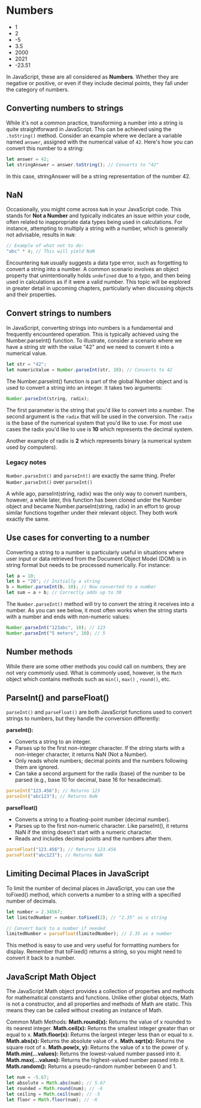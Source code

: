 # Numbers

- 1
- 2
- -5
- 3.5
- 2000
- 2021
- -23.51

In JavaScript, these are all considered as **Numbers**. Whether they are negative or positive, or even if they include decimal points, they fall under the category of numbers.

## Converting numbers to strings

While it's not a common practice, transforming a number into a string is quite straightforward in JavaScript. This can be achieved using the `.toString()` method. Consider an example where we declare a variable named `answer`, assigned with the numerical value of `42`. Here's how you can convert this number to a string:

```js
let answer = 42;
let stringAnswer = answer.toString(); // Converts to "42"
```

In this case, stringAnswer will be a string representation of the number 42.

## NaN

Occasionally, you might come across `NaN` in your JavaScript code. This stands for **Not a Number** and typically indicates an issue within your code, often related to inappropriate data types being used in calculations. For instance, attempting to multiply a string with a number, which is generally not advisable, results in `NaN`:

```js
// Example of what not to do:
"abc" * 4; // This will yield NaN
```

Encountering `NaN` usually suggests a data type error, such as forgetting to convert a string into a number. A common scenario involves an object property that unintentionally holds `undefined` due to a typo, and then being used in calculations as if it were a valid number. This topic will be explored in greater detail in upcoming chapters, particularly when discussing objects and their properties.

## Convert strings to numbers

In JavaScript, converting strings into numbers is a fundamental and frequently encountered operation. This is typically achieved using the Number.parseInt() function. To illustrate, consider a scenario where we have a string str with the value "42" and we need to convert it into a numerical value.

```js
let str = "42";
let numericValue = Number.parseInt(str, 10); // Converts to 42
```

The Number.parseInt() function is part of the global Number object and is used to convert a string into an integer. It takes two arguments:

```js
Number.parseInt(string, radix);
```

The first parameter is the string that you'd like to convert into a number. The second argument is the `radix` that will be used in the conversion.
The `radix` is the base of the numerical system that you'd like to use. For most use cases the radix you'd like to use is **10** which represents the decimal system.

Another example of radix is **2** which represents binary (a numerical system used by computers).

### Legacy notes

`Number.parseInt()` and `parseInt()` are exactly the same thing. Prefer `Number.parseInt()` over `parseInt()`

A while ago, parseInt(string, radix) was the only way to convert numbers, however, a while later, this function has been cloned under the Number object and became Number.parseInt(string, radix) in an effort to group similar functions together under their relevant object. They both work exactly the same.

## Use cases for converting to a number

Converting a string to a number is particularly useful in situations where user input or data retrieved from the Document Object Model (DOM) is in string format but needs to be processed numerically. For instance:

```js
let a = 10;
let b = "20"; // Initially a string
b = Number.parseInt(b, 10); // Now converted to a number
let sum = a + b; // Correctly adds up to 30
```

The `Number.parseInt()` method will try to convert the string it receives into a number. As you can see below, it
most often works when the string starts with a number and ends with non-numeric values:

```js
Number.parseInt("123abc", 10); // 123
Number.parseInt("5 meters", 10); // 5
```

## Number methods

While there are some other methods you could call on numbers, they are not very commonly used. What is commonly used, however,
is the `Math` object which contains methods such as `min()`, `max()` , `round()`, etc.

## ParseInt() and parseFloat()

`parseInt()` and `parseFloat()` are both JavaScript functions used to convert strings to numbers, but they handle the conversion differently:

**parseInt():**

- Converts a string to an integer.
- Parses up to the first non-integer character. If the string starts with a non-integer character, it returns NaN (Not a Number).
- Only reads whole numbers; decimal points and the numbers following them are ignored.
- Can take a second argument for the radix (base) of the number to be parsed (e.g., base 10 for decimal, base 16 for hexadecimal).

```js
parseInt("123.456"); // Returns 123
parseInt("abc123"); // Returns NaN
```

**parseFloat()**

- Converts a string to a floating-point number (decimal number).
- Parses up to the first non-numeric character. Like parseInt(), it returns NaN if the string doesn't start with a numeric character.
- Reads and includes decimal points and the numbers after them.

```js
parseFloat("123.456"); // Returns 123.456
parseFloat("abc123"); // Returns NaN
```

## Limiting Decimal Places in JavaScript

To limit the number of decimal places in JavaScript, you can use the toFixed() method, which converts a number to a string with a specified number of decimals.

```js
let number = 2.34567;
let limitedNumber = number.toFixed(2); // "2.35" as a string

// Convert back to a number if needed
limitedNumber = parseFloat(limitedNumber); // 2.35 as a number
```

This method is easy to use and very useful for formatting numbers for display. Remember that toFixed() returns a string, so you might need to convert it back to a number.

## JavaScript Math Object

The JavaScript Math object provides a collection of properties and methods for mathematical constants and functions. Unlike other global objects, Math is not a constructor, and all properties and methods of Math are static. This means they can be called without creating an instance of Math.

Common Math Methods:
**Math.round(x):** Returns the value of x rounded to its nearest integer.
**Math.ceil(x):** Returns the smallest integer greater than or equal to x.
**Math.floor(x):** Returns the largest integer less than or equal to x.
**Math.abs(x):** Returns the absolute value of x.
**Math.sqrt(x):** Returns the square root of x.
**Math.pow(x, y):** Returns the value of x to the power of y.
**Math.min(…values):** Returns the lowest-valued number passed into it.
**Math.max(…values):** Returns the highest-valued number passed into it.
**Math.random():** Returns a pseudo-random number between 0 and 1.

```js
let num = -5.67;
let absolute = Math.abs(num); // 5.67
let rounded = Math.round(num); // -6
let ceiling = Math.ceil(num); // -5
let floor = Math.floor(num); // -6
```
